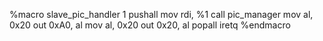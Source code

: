 %macro slave_pic_handler 1
	pushall
	mov		rdi, %1
	call	pic_manager
	mov     al, 0x20
	out     0xA0, al
	mov     al, 0x20
	out     0x20, al
	popall
	iretq
%endmacro
